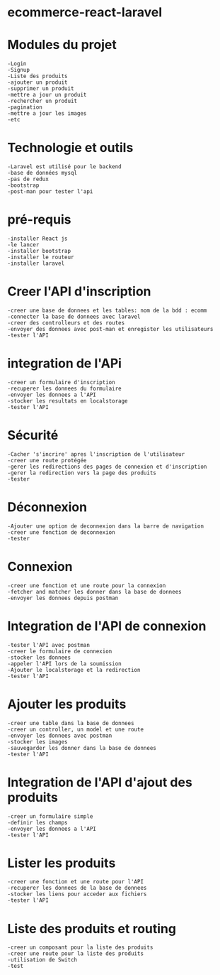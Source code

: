 # ecommerce-react-laravel

# Modules du projet
    -Login
    -Signup
    -Liste des produits
    -ajouter un produit
    -supprimer un produit
    -mettre a jour un produit
    -rechercher un produit
    -pagination
    -mettre a jour les images
    -etc

# Technologie et outils
    -Laravel est utilisé pour le backend
    -base de données mysql
    -pas de redux
    -bootstrap
    -post-man pour tester l'api

# pré-requis
    -installer React js
    -le lancer
    -installer bootstrap
    -installer le routeur
    -installer laravel

# Creer l'API d'inscription

    -creer une base de donnees et les tables: nom de la bdd : ecomm
    -connecter la base de donnees avec laravel
    -creer des controlleurs et des routes
    -envoyer des donnees avec post-man et enregister les utilisateurs
    -tester l'API

# integration de l'APi
    -creer un formulaire d'inscription
    -recuperer les donnees du formulaire
    -envoyer les donnees a l'API
    -stocker les resultats en localstorage
    -tester l'API

# Sécurité
    -Cacher 's'incrire' apres l'inscription de l'utilisateur
    -creer une route protégée
    -gerer les redirections des pages de connexion et d'inscription
    -gerer la redirection vers la page des produits
    -tester

# Déconnexion
    -Ajouter une option de deconnexion dans la barre de navigation
    -creer une fonction de deconnexion
    -tester

# Connexion
    -creer une fonction et une route pour la connexion
    -fetcher and matcher les donner dans la base de donnees
    -envoyer les donnees depuis postman

# Integration de l'API de connexion
    -tester l'API avec postman
    -creer le formulaire de connexion
    -stocker les donnees 
    -appeler l'API lors de la soumission
    -Ajouter le localstorage et la redirection
    -tester l'API

#   Ajouter les produits
    -creer une table dans la base de donnees
    -creer un controller, un model et une route
    -envoyer les donnees avec postman
    -stocker les images
    -sauvegarder les donner dans la base de donnees
    -tester l'API

# Integration de l'API d'ajout des produits
    -creer un formulaire simple
    -definir les champs
    -envoyer les donnees a l'API
    -tester l'API

# Lister les produits
    -creer une fonction et une route pour l'API
    -recuperer les donnees de la base de donnees
    -stocker les liens pour acceder aux fichiers
    -tester l'API

# Liste des produits et routing
    -creer un composant pour la liste des produits
    -creer une route pour la liste des produits
    -utilisation de Switch
    -test